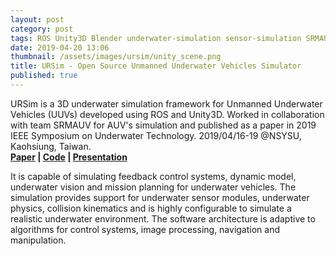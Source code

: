 ```yaml
---
layout: post
category: post
tags: ROS Unity3D Blender underwater-simulation sensor-simulation SRMAUV
date: 2019-04-20 13:06
thumbnail: /assets/images/ursim/unity_scene.png
title: URSim - Open Source Unmanned Underwater Vehicles Simulator
published: true
---
```

URSim is a 3D underwater simulation framework for Unmanned Underwater Vehicles (UUVs) developed using ROS and Unity3D. Worked in collaboration with team SRMAUV for AUV's simulation and published as a paper in 2019 IEEE Symposium on Underwater Technology. 2019/04/16-19 @NSYSU, Kaohsiung, Taiwan. <br />
<strong>[Paper](https://ieeexplore.ieee.org/document/8734309) | [Code](https://github.com/srmauvsoftware/URSim) | [Presentation](https://docs.google.com/presentation/d/1ChLeVlUOYZ9LOEp-kk0C3HupoHN2Ctm8oyvjrr45BvY/edit?usp=sharing)</strong>
<!--more-->

It is capable of simulating feedback control systems, dynamic model, underwater vision and mission planning for underwater vehicles. The simulation provides support for underwater sensor modules, underwater physics, collision kinematics and is highly configurable to simulate a realistic underwater environment. The software architecture is adaptive to algorithms for control systems, image processing, navigation and manipulation.

